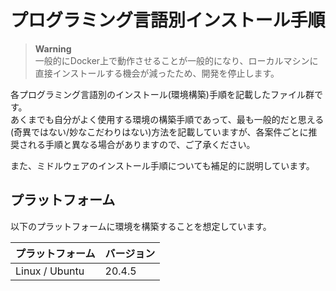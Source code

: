 # プログラミング言語別インストール手順

> **Warning**  
> 一般的にDocker上で動作させることが一般的になり、ローカルマシンに直接インストールする機会が減ったため、開発を停止します。  

各プログラミング言語別のインストール(環境構築)手順を記載したファイル群です。  
あくまでも自分がよく使用する環境の構築手順であって、最も一般的だと思える(奇異ではない/妙なこだわりはない)方法を記載していますが、各案件ごとに推奨される手順と異なる場合がありますので、ご了承ください。  

また、ミドルウェアのインストール手順についても補足的に説明しています。  

## プラットフォーム

以下のプラットフォームに環境を構築することを想定しています。

| プラットフォーム | バージョン |
| ---- | ---- |
| Linux / Ubuntu | 20.4.5 |
